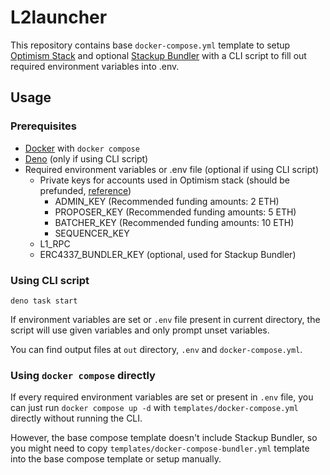 L2launcher
===

This repository contains base `docker-compose.yml` template to setup
[Optimism Stack] and optional [Stackup Bundler] with a CLI script to fill out
required environment variables into .env.

[Optimism Stack]: https://stack.optimism.io/
[Stackup Bundler]: https://github.com/stackup-wallet/stackup-bundler

## Usage
### Prerequisites
- [Docker] with `docker compose`
- [Deno] (only if using CLI script)
- Required environment variables or .env file (optional if using CLI script)
  - Private keys for accounts used in Optimism stack (should be prefunded, [reference])
    - ADMIN_KEY (Recommended funding amounts: 2 ETH)
    - PROPOSER_KEY (Recommended funding amounts: 5 ETH)
    - BATCHER_KEY (Recommended funding amounts: 10 ETH)
    - SEQUENCER_KEY
  - L1_RPC
  - ERC4337_BUNDLER_KEY (optional, used for Stackup Bundler)

[Docker]: https://docs.docker.com/engine/install/
[Deno]: https://deno.com/
[reference]: https://stack.optimism.io/docs/build/getting-started/#generate-some-keys

### Using CLI script
```deno task start```

If environment variables are set or `.env` file present in current directory,
the script will use given variables and only prompt unset variables.

You can find output files at `out` directory, `.env` and `docker-compose.yml`.

### Using `docker compose` directly
If every required environment variables are set or present in `.env` file,
you can just run `docker compose up -d` with `templates/docker-compose.yml`
directly without running the CLI.

However, the base compose template doesn't include Stackup Bundler, so you
might need to copy `templates/docker-compose-bundler.yml` template into the base
compose template or setup manually.
